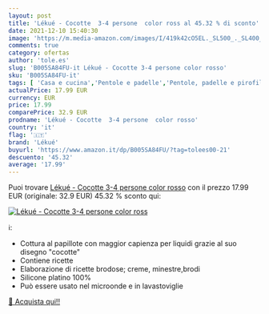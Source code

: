 ```yaml
---
layout: post
title: 'Lékué - Cocotte  3-4 persone  color ross al 45.32 % di sconto'
date: 2021-12-10 15:40:30
image: 'https://m.media-amazon.com/images/I/419k42cO5EL._SL500_._SL400_.jpg'
comments: true
category: ofertas
author: 'tole.es'
slug: 'B005SA84FU-it Lékué - Cocotte 3-4 persone color rosso'
sku: 'B005SA84FU-it'
tags: [ 'Casa e cucina','Pentole e padelle','Pentole, padelle e pirofile','Tegami','lékué', ]
actualPrice: 17.99 EUR
currency: EUR
price: 17.99
comparePrice: 32.9 EUR
prodname: 'Lékué - Cocotte  3-4 persone  color rosso'
country: 'it'
flag: '🇮🇹'
brand: 'Lékué'
buyurl: 'https://www.amazon.it/dp/B005SA84FU/?tag=tolees00-21'
descuento: '45.32'
average: '17.99'
---
```


Puoi trovare [Lékué - Cocotte  3-4 persone  color rosso](https://www.amazon.it/dp/B005SA84FU/?tag=tolees00-21) con il prezzo 17.99 EUR (originale: 32.9 EUR) 45.32 % sconto qui:

[![Lékué - Cocotte  3-4 persone  color ross](https://m.media-amazon.com/images/I/419k42cO5EL._SL500_._SL400_.jpg)](https://www.amazon.it/dp/B005SA84FU/?tag=tolees00-21)

ℹ️:

- Cottura al papillote con maggior capienza per liquidi grazie al suo disegno "cocotte"
- Contiene ricette
- Elaborazione di ricette brodose; creme, minestre,brodi
- Silicone platino 100%
- Può essere usato nel microonde e in lavastoviglie

[🛒 Acquista qui!!](https://www.amazon.it/dp/B005SA84FU/?tag=tolees00-21)
